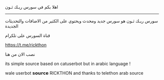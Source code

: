 اهلا بكم في سورس ريـك ثـون

___________________________

سورس ريـك ثـون هو سورس جديد ومحدث ويحتوي على الكثير من الاضافات والتحديثات الجديدة

قناة السورس على تلكرام

https://t.me/rickthon

نصب الان من هنا

its simple source based on catuserbot but in arabic language !

wale userbot 𝘀𝗼𝘂𝗿𝗰𝗲 RICKTHON
                                                                   and thanks to telethon arab source
